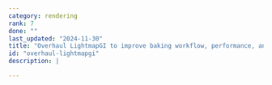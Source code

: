```yaml
---
category: rendering
rank: 7
done: ""
last_updated: "2024-11-30"
title: "Overhaul LightmapGI to improve baking workflow, performance, and features"
id: "overhaul-lightmapgi"
description: |

---
```

